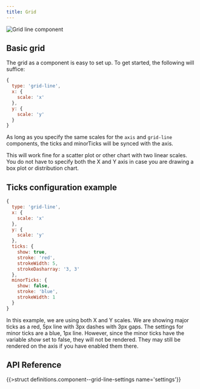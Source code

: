 ```yaml
---
title: Grid
---
```


![Grid line component](/img/grid-line-comp.png)

## Basic grid

The grid as a component is easy to set up. To get started, the following will suffice:

```js
{
  type: 'grid-line',
  x: {
    scale: 'x'
  },
  y: {
    scale: 'y'
  }
}
```

As long as you specify the same scales for the `axis` and `grid-line` components, the ticks and minorTicks will be synced with the axis.

This will work fine for a scatter plot or other chart with two linear scales.
You do not have to specify both the X and Y axis in case you are drawing a box plot or distribution chart.

## Ticks configuration example

```js
{
  type: 'grid-line',
  x: {
    scale: 'x'
  },
  y: {
    scale: 'y'
  },
  ticks: {
    show: true,
    stroke: 'red',
    strokeWidth: 5,
    strokeDasharray: '3, 3'
  },
  minorTicks: {
    show: false,
    stroke: 'blue',
    strokeWidth: 1
  }
}
```

In this example, we are using both X and Y scales. We are showing major ticks as a red, 5px line with 3px dashes with 3px gaps. The settings for minor ticks are a blue, 1px line.
However, since the minor ticks have the variable _show_ set to false, they will not be rendered. They may still be rendered on the axis if you have enabled them there.

## API Reference

{{>struct definitions.component--grid-line-settings name='settings'}}
